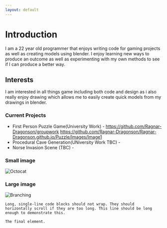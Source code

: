 ```yaml
---
layout: default
---
```


# Introduction

I am a 22 year old programmer that enjoys writing code for gaming projects as well as creating models using blender.
I enjoy learning new ways to produce an outcome as well as experimenting with my own methods to see if I can produce a better way.

## Interests

I am interested in all things game including both code and design as i also really enjoy drawing which allows me to easily create quick models from my drawings in blender.

### Current Projects

*   First Person Puzzle Game(University Work) - https://github.com/Ragnar-Dragonson/groupwork
https://github.com/Ragnar-Dragonson/Ragnar-Dragonson.github.io/Puzzle/Images/Image1
*   Procedural Cave Generation(UNiversity Work TBC) -
*   Norse Invasion Scene (TBC) -

### Small image

![Octocat](https://github.githubassets.com/images/icons/emoji/octocat.png)

### Large image

![Branching](https://guides.github.com/activities/hello-world/branching.png)

```
Long, single-line code blocks should not wrap. They should horizontally scroll if they are too long. This line should be long enough to demonstrate this.
```

```
The final element.
```
